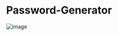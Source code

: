 # Password-Generator
![image](https://user-images.githubusercontent.com/117339679/226162090-623bba02-5783-41cb-9f18-9a7d0c0fb605.png)
